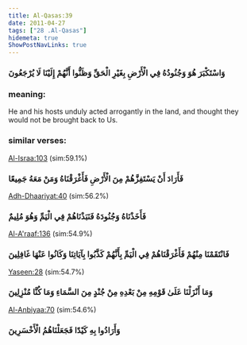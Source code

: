 ```yaml
---
title: Al-Qasas:39
date: 2011-04-27
tags: ["28 .Al-Qasas"]
hidemeta: true 
ShowPostNavLinks: true 
---
```

### وَاسْتَكْبَرَ هُوَ وَجُنُودُهُ فِي الْأَرْضِ بِغَيْرِ الْحَقِّ وَظَنُّوا أَنَّهُمْ إِلَيْنَا لَا يُرْجَعُونَ
### meaning: 
He and his hosts unduly acted arrogantly in the land, and thought they would not be brought back to Us.
### similar verses: 

[Al-Israa:103](/17/103) (sim:59.1%)

### فَأَرَادَ أَنْ يَسْتَفِزَّهُمْ مِنَ الْأَرْضِ فَأَغْرَقْنَاهُ وَمَنْ مَعَهُ جَمِيعًا

[Adh-Dhaariyat:40](/51/40) (sim:56.2%)

### فَأَخَذْنَاهُ وَجُنُودَهُ فَنَبَذْنَاهُمْ فِي الْيَمِّ وَهُوَ مُلِيمٌ

[Al-A'raaf:136](/7/136) (sim:54.9%)

### فَانْتَقَمْنَا مِنْهُمْ فَأَغْرَقْنَاهُمْ فِي الْيَمِّ بِأَنَّهُمْ كَذَّبُوا بِآيَاتِنَا وَكَانُوا عَنْهَا غَافِلِينَ

[Yaseen:28](/36/28) (sim:54.7%)

### وَمَا أَنْزَلْنَا عَلَىٰ قَوْمِهِ مِنْ بَعْدِهِ مِنْ جُنْدٍ مِنَ السَّمَاءِ وَمَا كُنَّا مُنْزِلِينَ

[Al-Anbiyaa:70](/21/70) (sim:54.6%)

### وَأَرَادُوا بِهِ كَيْدًا فَجَعَلْنَاهُمُ الْأَخْسَرِينَ
